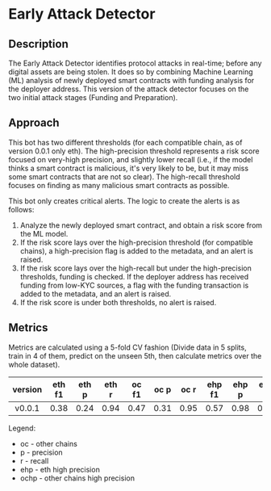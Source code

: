 # Early Attack Detector

## Description
The Early Attack Detector identifies protocol attacks in real-time;  before any digital assets are being stolen. It does so by combining Machine Learning (ML) analysis of newly deployed smart contracts with funding analysis for the deployer address. This version of the attack detector focuses on the two initial attack stages (Funding and Preparation).


## Approach

This bot has two different thresholds (for each compatible chain, as of version 0.0.1 only eth). The high-precision threshold represents a risk score focused on very-high precision, and slightly lower recall (i.e., if the model thinks a smart contract is malicious, it's very likely to be, but it may miss some smart contracts that are not so clear). The high-recall threshold focuses on finding as many malicious smart contracts as possible.

This bot only creates critical alerts. The logic to create the alerts is as follows:

1. Analyze the newly deployed smart contract, and obtain a risk score from the ML model.
1. If the risk score lays over the high-precision threshold (for compatible chains), a high-precision flag is added to the metadata, and an alert is raised.
1. If the risk score lays over the high-recall but under the high-precision thresholds, funding is checked. If the deployer address has received funding from low-KYC sources, a flag with the funding transaction is added to the metadata, and an alert is raised.
1. If the risk score is under both thresholds, no alert is raised.

## Metrics

Metrics are calculated using a 5-fold CV fashion (Divide data in 5 splits, train in 4 of them, predict on the unseen 5th, then calculate metrics over the whole dataset). 

|version|eth f1|eth p|eth r|oc f1|oc p|oc r|ehp f1|ehp p|ehp r|ochp f1|ochp p|ochp r|
|:-----:|:-----:|:-----:|:-----:|:-----:|:-----:|:-----:|:-----:|:-----:|:-----:|:-----:|:-----:|:-----:|
|v0.0.1|0.38|0.24|0.94|0.47|0.31|0.95|0.57|0.98|0.40|-|-|-|

Legend:
- oc - other chains
- p - precision
- r - recall
- ehp - eth high precision
- ochp - other chains high precision
